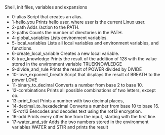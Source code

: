 Shell, init files, variables and expansions

- 0-alias Script that creates an alias.
- 1-hello_you Prints hello user, where user is the current Linux user.
- 2-path Adds /action to the PATH.
- 3-paths Counts the number of directories in the PATH.
- 4-global_variables Lists environment variables.
- 5-local_variables Lists all local variables and environment variables, and functions.
- 6-create_local_variable Creates a new local variable.
- 8-true_knowledge Prints the result of the addition of 128 with the value stored in the environment variable TRUEKNOWLEDGE
- 9-divide_and_rule Prints the result of POWER divided by DIVIDE
- 10-love_exponent_breath Script that displays the result of BREATH to the power LOVE
- 11-binary_to_decimal Converts a number from base 2 to base 10.
- 12-combinations Prints all possible combinations of two letters, except oo.
- 13-print_float Prints a number with two decimal places,
- 14-decimal_to_hexadecimal Converts a number from base 10 to base 16.
- 15-rot13 Eencodes and decodes text using the rot13 encryption.
- 16-odd Prints every other line from the input, starting with the first line.
- 17-water_and_stir Adds the two numbers stored in the environment variables WATER and STIR and prints the result
